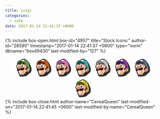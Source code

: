 ```yaml
---
title: Luigi
categories:
  - ssb4
date: 2017-01-14 22:41:37 +0600
---
```

{% include box-open.html box-id="4957" title="Stock Icons:" author-id="28590" timestamp="2017-01-14 22:41:37 +0600" type="norm" dbname="box49430" last-modified-by="127" %}
<center><img src="Stock_1.png" /><img src="Stock_2.png" /><img src="Stock_3.png" /><img src="Stock_4.png" /><img src="Stock_5.png" /><img src="Stock_6.png" /><img src="Stock_7.png" /><img src="Stock_8.png" /></center>
{% include box-close.html author-name="CerealQueen" last-modified-on="2017-01-14 22:41:45 +0600" last-modified-by-name="CerealQueen" %}
